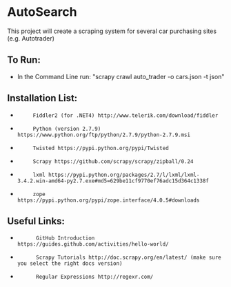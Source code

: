 # AutoSearch

This project will create a scraping system for several car purchasing sites (e.g. Autotrader)

To Run:
-------
- In the Command Line run: "scrapy crawl auto_trader -o cars.json -t json"

Installation List:
------------------
-          Fiddler2 (for .NET4) http://www.telerik.com/download/fiddler
-          Python (version 2.7.9) https://www.python.org/ftp/python/2.7.9/python-2.7.9.msi
-          Twisted https://pypi.python.org/pypi/Twisted
-          Scrapy https://github.com/scrapy/scrapy/zipball/0.24 
-          lxml https://pypi.python.org/packages/2.7/l/lxml/lxml-3.4.2.win-amd64-py2.7.exe#md5=629be11cf9770ef76adc15d364c1338f
-          zope https://pypi.python.org/pypi/zope.interface/4.0.5#downloads

Useful Links:
-------------
-           GitHub Introduction https://guides.github.com/activities/hello-world/
-           Scrapy Tutorials http://doc.scrapy.org/en/latest/ (make sure you select the right docs version)
-           Regular Expressions http://regexr.com/
